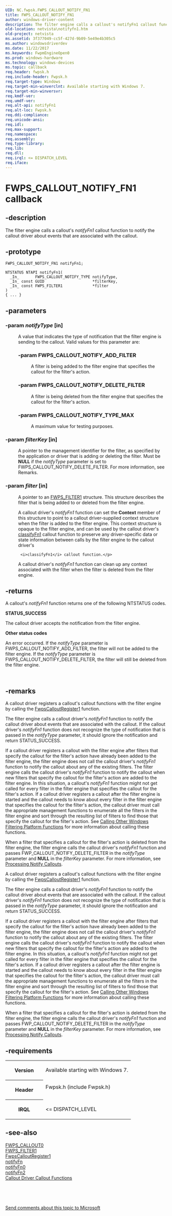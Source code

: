 ```yaml
---
UID: NC.fwpsk.FWPS_CALLOUT_NOTIFY_FN1
title: FWPS_CALLOUT_NOTIFY_FN1
author: windows-driver-content
description: The filter engine calls a callout's notifyFn1 callout function to notify the callout driver about events that are associated with the callout.Note  notifyFn1 is the specific version of notifyFn used in Windows 7 and later.
old-location: netvista\notifyfn1.htm
old-project: netvista
ms.assetid: 3f377049-cc5f-427d-9b09-5e49e4b305c5
ms.author: windowsdriverdev
ms.date: 11/22/2017
ms.keywords: FwpmEngineOpen0
ms.prod: windows-hardware
ms.technology: windows-devices
ms.topic: callback
req.header: fwpsk.h
req.include-header: Fwpsk.h
req.target-type: Windows
req.target-min-winverclnt: Available starting with Windows 7.
req.target-min-winversvr: 
req.kmdf-ver: 
req.umdf-ver: 
req.alt-api: notifyFn1
req.alt-loc: Fwpsk.h
req.ddi-compliance: 
req.unicode-ansi: 
req.idl: 
req.max-support: 
req.namespace: 
req.assembly: 
req.type-library: 
req.lib: 
req.dll: 
req.irql: <= DISPATCH_LEVEL
req.iface: 
---
```


# FWPS_CALLOUT_NOTIFY_FN1 callback



## -description
<p>The filter engine calls a callout's 
  <i>notifyFn1</i> callout function to notify the callout driver about events that are associated with the
  callout.</p>


## -prototype

````
FWPS_CALLOUT_NOTIFY_FN1 notifyFn1;

NTSTATUS NTAPI notifyFn1(
  _In_       FWPS_CALLOUT_NOTIFY_TYPE notifyType,
  _In_ const GUID                     *filterKey,
  _In_ const FWPS_FILTER1             *filter
)
{ ... }
````


## -parameters
<dl>

### -param <i>notifyType</i> [in]

<dd>
<p>A value that indicates the type of notification that the filter engine is sending to the callout.
     Valid values for this parameter are:
     </p>
<p></p>
<dl>

### -param <a id="FWPS_CALLOUT_NOTIFY_ADD_FILTER"></a><a id="fwps_callout_notify_add_filter"></a>FWPS_CALLOUT_NOTIFY_ADD_FILTER

<dd>
<p>A filter is being added to the filter engine that specifies the callout for the filter's
       action.</p>
</dd>

### -param <a id="FWPS_CALLOUT_NOTIFY_DELETE_FILTER"></a><a id="fwps_callout_notify_delete_filter"></a>FWPS_CALLOUT_NOTIFY_DELETE_FILTER

<dd>
<p>A filter is being deleted from the filter engine that specifies the callout for the filter's
       action.</p>
</dd>

### -param <a id="FWPS_CALLOUT_NOTIFY_TYPE_MAX"></a><a id="fwps_callout_notify_type_max"></a>FWPS_CALLOUT_NOTIFY_TYPE_MAX

<dd>
<p>A maximum value for testing purposes.</p>
</dd>
</dl>
</dd>

### -param <i>filterKey</i> [in]

<dd>
<p>A pointer to the management identifier for the filter, as specified by the application or driver
     that is adding or deleting the filter. Must be <b>NULL</b> if the 
     <i>notifyType</i> parameter is set to FWPS_CALLOUT_NOTIFY_DELETE_FILTER. For more information, see Remarks.</p>
</dd>

### -param <i>filter</i> [in]

<dd>
<p>A pointer to an 
     <a href="https://msdn.microsoft.com/library/windows/hardware/ff552389">FWPS_FILTER1</a> structure. This structure
     describes the filter that is being added to or deleted from the filter engine.
     </p>
<p>A callout driver's 
     <i>notifyFn1</i> function can set the 
     <b>Context</b> member of this structure to point to a callout driver-supplied context structure when the
     filter is added to the filter engine. This context structure is opaque to the filter engine, and can be
     used by the callout driver's 
     <a href="..\fwpsk\nc-fwpsk-fwps-callout-classify-fn1.md">classifyFn1</a> callout function to preserve
     any driver-specific data or state information between calls by the filter engine to the callout driver's
     
     <i>classifyFn1</i> callout function.</p>
<p>A callout driver's 
     <i>notifyFn1</i> function can clean up any context associated with the filter when the filter is deleted
     from the filter engine.</p>
</dd>
</dl>

## -returns
<p>A callout's 
     <i>notifyFn1</i> function returns one of the following NTSTATUS codes.</p><dl>
<dt><b>STATUS_SUCCESS</b></dt>
</dl><p>The callout driver accepts the notification from the filter engine.</p><dl>
<dt><b>Other status codes</b></dt>
</dl><p>An error occurred. If the 
       <i>notifyType</i> parameter is FWPS_CALLOUT_NOTIFY_ADD_FILTER, the filter will not be added to the
       filter engine. If the 
       <i>notifyType</i> parameter is FWPS_CALLOUT_NOTIFY_DELETE_FILTER, the filter will still be deleted from
       the filter engine.</p>

<p> </p>

## -remarks
<p>A callout driver registers a callout's callout functions with the filter engine by calling the 
    <a href="https://msdn.microsoft.com/library/windows/hardware/ff551143">FwpsCalloutRegister1</a> function.</p>

<p>The filter engine calls a callout driver's 
    <i>notifyFn1</i> function to notify the callout driver about events that are associated with the callout.
    If the callout driver's 
    <i>notifyFn1</i> function does not recognize the type of notification that is passed in the 
    <i>notifyType</i> parameter, it should ignore the notification and return STATUS_SUCCESS.</p>

<p>If a callout driver registers a callout with the filter engine after filters that specify the callout
    for the filter's action have already been added to the filter engine, the filter engine does not call the
    callout driver's 
    <i>notifyFn1</i> function to notify the callout about any of the existing filters. The filter engine calls
    the callout driver's 
    <i>notifyFn1</i> function to notify the callout when new filters that specify the callout for the filter's
    action are added to the filter engine. In this situation, a callout's 
    <i>notifyFn1</i> function might not get called for every filter in the filter engine that specifies the
    callout for the filter's action. If a callout driver registers a callout after the filter engine is
    started and the callout needs to know about every filter in the filter engine that specifies the callout
    for the filter's action, the callout driver must call the appropriate management functions to enumerate
    all the filters in the filter engine and sort through the resulting list of filters to find those that
    specify the callout for the filter's action. See 
    <a href="netvista.calling_other_windows_filtering_platform_functions">Calling Other
    Windows Filtering Platform Functions</a> for more information about calling these functions.</p>

<p>When a filter that specifies a callout for the filter's action is deleted from the filter engine, the
    filter engine calls the callout driver's 
    <i>notifyFn1</i> function and passes FWP_CALLOUT_NOTIFY_DELETE_FILTER in the 
    <i>notifyType</i> parameter and <b>NULL</b> in the 
    <i>filterKey</i> parameter. For more information, see 
    <a href="NULL">Processing Notify Callouts</a>.</p>

<p>A callout driver registers a callout's callout functions with the filter engine by calling the 
    <a href="https://msdn.microsoft.com/library/windows/hardware/ff551143">FwpsCalloutRegister1</a> function.</p>

<p>The filter engine calls a callout driver's 
    <i>notifyFn1</i> function to notify the callout driver about events that are associated with the callout.
    If the callout driver's 
    <i>notifyFn1</i> function does not recognize the type of notification that is passed in the 
    <i>notifyType</i> parameter, it should ignore the notification and return STATUS_SUCCESS.</p>

<p>If a callout driver registers a callout with the filter engine after filters that specify the callout
    for the filter's action have already been added to the filter engine, the filter engine does not call the
    callout driver's 
    <i>notifyFn1</i> function to notify the callout about any of the existing filters. The filter engine calls
    the callout driver's 
    <i>notifyFn1</i> function to notify the callout when new filters that specify the callout for the filter's
    action are added to the filter engine. In this situation, a callout's 
    <i>notifyFn1</i> function might not get called for every filter in the filter engine that specifies the
    callout for the filter's action. If a callout driver registers a callout after the filter engine is
    started and the callout needs to know about every filter in the filter engine that specifies the callout
    for the filter's action, the callout driver must call the appropriate management functions to enumerate
    all the filters in the filter engine and sort through the resulting list of filters to find those that
    specify the callout for the filter's action. See 
    <a href="netvista.calling_other_windows_filtering_platform_functions">Calling Other
    Windows Filtering Platform Functions</a> for more information about calling these functions.</p>

<p>When a filter that specifies a callout for the filter's action is deleted from the filter engine, the
    filter engine calls the callout driver's 
    <i>notifyFn1</i> function and passes FWP_CALLOUT_NOTIFY_DELETE_FILTER in the 
    <i>notifyType</i> parameter and <b>NULL</b> in the 
    <i>filterKey</i> parameter. For more information, see 
    <a href="NULL">Processing Notify Callouts</a>.</p>

## -requirements
<table>
<tr>
<th width="30%">
<p>Version</p>
</th>
<td width="70%">
<p>Available starting with Windows 7.</p>
</td>
</tr>
<tr>
<th width="30%">
<p>Header</p>
</th>
<td width="70%">
<dl>
<dt>Fwpsk.h (include Fwpsk.h)</dt>
</dl>
</td>
</tr>
<tr>
<th width="30%">
<p>IRQL</p>
</th>
<td width="70%">
<p>&lt;= DISPATCH_LEVEL</p>
</td>
</tr>
</table>

## -see-also
<dl>
<dt>
<a href="https://msdn.microsoft.com/library/windows/hardware/ff551224">FWPS_CALLOUT0</a>
</dt>
<dt>
<a href="https://msdn.microsoft.com/library/windows/hardware/ff552389">FWPS_FILTER1</a>
</dt>
<dt>
<a href="https://msdn.microsoft.com/library/windows/hardware/ff551143">FwpsCalloutRegister1</a>
</dt>
<dt>
<a href="https://msdn.microsoft.com/library/windows/hardware/ff568802">notifyFn</a>
</dt>
<dt>
<a href="..\fwpsk\nc-fwpsk-fwps-callout-notify-fn0.md">notifyFn0</a>
</dt>
<dt>
<a href="..\fwpsk\nc-fwpsk-fwps-callout-notify-fn2.md">notifyFn2</a>
</dt>
<dt>
<a href="https://msdn.microsoft.com/library/windows/hardware/ff543875">Callout Driver Callout Functions</a>
</dt>
</dl>
<p> </p>
<p> </p>
<p><a href="mailto:wsddocfb@microsoft.com?subject=Documentation%20feedback [netvista\netvista]:%20FWPS_CALLOUT_NOTIFY_FN1 callback function%20 RELEASE:%20(11/22/2017)&amp;body=%0A%0APRIVACY STATEMENT%0A%0AWe use your feedback to improve the documentation. We don't use your email address for any other purpose, and we'll remove your email address from our system after the issue that you're reporting is fixed. While we're working to fix this issue, we might send you an email message to ask for more info. Later, we might also send you an email message to let you know that we've addressed your feedback.%0A%0AFor more info about Microsoft's privacy policy, see http://privacy.microsoft.com/en-us/default.aspx." title="Send comments about this topic to Microsoft">Send comments about this topic to Microsoft</a></p>
